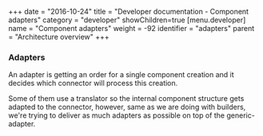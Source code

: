 +++
date = "2016-10-24"
title = "Developer documentation - Component adapters"
category = "developer"
showChildren=true
[menu.developer]
  name = "Component adapters"
  weight = -92
  identifier = "adapters"
  parent = "Architecture overview"
+++

### Adapters

An adapter is getting an order for a single component creation and it decides which connector will process this creation. 

Some of them use a translator so the internal component structure gets adapted to the connector, however, same as we are doing with builders, we're trying to deliver as much adapters as possible on top of the generic-adapter.
